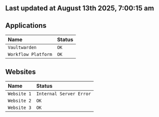 ## Last updated at August 13th 2025, 7:00:15 am

## Applications

| Name                | Status|
| :------------------ | :---- |
| `Vaultwarden`       | `OK`  |
| `Workflow Platform` | `OK`  |

## Websites

| Name                | Status|
| :------------------ | :---- |
| `Website 1`         | `Internal Server Error`  |
| `Website 2`         | `OK`  |
| `Website 3`         | `OK`  | 